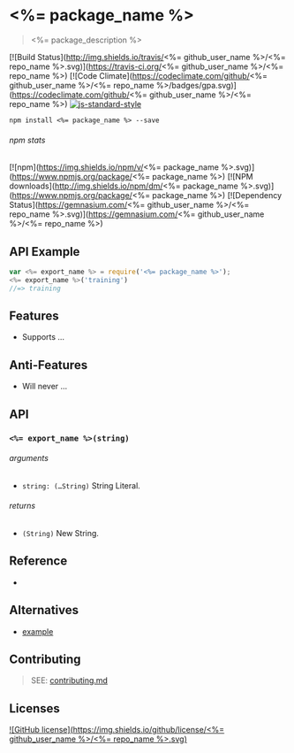 # <%= package_name %>
> <%= package_description %>

[![Build Status](http://img.shields.io/travis/<%= github_user_name %>/<%= repo_name %>.svg)](https://travis-ci.org/<%= github_user_name %>/<%= repo_name %>) [![Code Climate](https://codeclimate.com/github/<%= github_user_name %>/<%= repo_name %>/badges/gpa.svg)](https://codeclimate.com/github/<%= github_user_name %>/<%= repo_name %>) [![js-standard-style](https://img.shields.io/badge/code%20style-standard-brightgreen.svg?style=flat)](https://github.com/feross/standard)

```shell
npm install <%= package_name %> --save
```

###### npm stats

[![npm](https://img.shields.io/npm/v/<%= package_name %>.svg)](https://www.npmjs.org/package/<%= package_name %>) [![NPM downloads](http://img.shields.io/npm/dm/<%= package_name %>.svg)](https://www.npmjs.org/package/<%= package_name %>) [![Dependency Status](https://gemnasium.com/<%= github_user_name %>/<%= repo_name %>.svg)](https://gemnasium.com/<%= github_user_name %>/<%= repo_name %>)

## API Example

```js
var <%= export_name %> = require('<%= package_name %>');
<%= export_name %>('training')
//=> training
```

## Features

 - Supports …

## Anti-Features

 - Will never …

## API

### `<%= export_name %>(string)`

###### arguments

 - `string: (…String)` String Literal.

###### returns

 - `(String)` New String.

## Reference

 - []()

## Alternatives

 - [example](https://example.com)

## Contributing

> SEE: [contributing.md](contributing.md)

## Licenses

[![GitHub license](https://img.shields.io/github/license/<%= github_user_name %>/<%= repo_name %>.svg)]()
